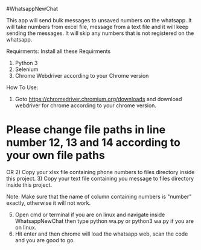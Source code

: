 #WhatsappNewChat

This app will send bulk messages to unsaved numbers on the whatsapp. It will take numbers from excel file, message from a text file and it will keep sending the messages. It will skip any numbers that is not registered on the whatsapp.  

Requirments:
Install all these Requirments
1) Python 3
2) Selenium
3) Chrome Webdriver according to your Chrome version

How To Use:
1) Goto https://chromedriver.chromium.org/downloads and download webdriver for chrome according to your chrome version.
# Please change file paths in line number 12, 13 and 14 according to your own file paths
OR
2) Copy your xlsx file containing phone numbers to files directory inside this project.
3) Copy your text file containing you message to files directory inside this project.

Note: Make sure that the name of column containing numbers is "number" exactly, otherwise it will not work.

5) Open cmd or terminal if you are on linux and navigate inside WhatsappNewChat then type python wa.py or python3 wa.py if you are on linux.
6) Hit enter and then chrome will load the whatsapp web, scan the code and you are good to go. 
